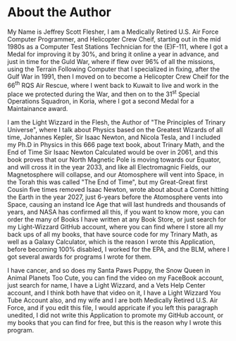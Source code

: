 # About the Author

My Name is Jeffrey Scott Flesher, I am a Medically Retired U.S. Air Force Computer Programmer,
and Helicopter Crew Cheif,
starting out in the mid 1980s as a Computer Test Stations Technician for the (E)F-111,
where I got a Medal for improving it by 30%,
and bring it online a year in advance,
and just in time for the Guld War,
where if flew over 96% of all the missions,
using the Terrain Following Computer that I specialized in fixing,
after the Gulf War in 1991,
then I moved on to become a Helicopter Crew Cheif for the 66<sup>th</sup> RQS Air Rescue,
where I went back to Kuwait to live and work in the place we protected during the War,
and then on to the 31<sup>st</sup> Special Operations Squadron,
in Koria, where I got a second Medal for a Maintainance award.

I am the Light Wizzard in the Flesh,
the Author of "The Principles of Trinary Universe",
where I talk about Physics based on the Greatest Wizards of all time,
Johannes Kepler, Sir Isaac Newton, and Nicola Tesla,
and I included my Ph.D in Physics in this 666 page text book,
about Trinary Math, and the End of Time Sir Isaac Newton Calculated would be over in 2061,
and this book proves that our North Magnetic Pole is moving towards our Equator,
and will cross it in the year 2033,
and like all Electromagnic Fields,
our Magnetosphere will collapse,
and our Atomosphere will vent into Space,
in the Torah this was called "The End of Time",
but my Great-Great first Cousin five times removed Isaac Newton,
wrote about about a Comet hitting the Earth in the year 2027,
just 6-years before the Atomosphere vents into Space,
causing an instand Ice Age that will last hundreds and thousands of years,
and NASA has confirmed all this,
if you want to know more,
you can order the many of Books I have written at any Book Store,
or just search for my Light-Wizzard GitHub account,
where you can find where I store all my back ups of all my books,
that have source code for my Trinary Math,
as well as a Galaxy Calculator,
which is the reason I wrote this Application,
before becoming 100% disabled,
I worked for the EPA, and the BLM,
where I got several awards for programs I wrote for them.

I have cancer, and so does my Santa Paws Puppy,
the Snow Queen in Animal Planets Too Cute,
you can find the video on my FaceBook account,
just search for name, I have a Light Wizzard,
and a Vets Help Center account,
and I think both have that video on it,
I have a Light Wizzard You Tube Account also,
and my wife and I are both Medically Retired U.S. Air Force,
and if you edit this file,
I would appricate if you left this paragraph unedited,
I did not write this Application to promote my GitHub account,
or my books that you can find for free,
but this is the reason why I wrote this program.
